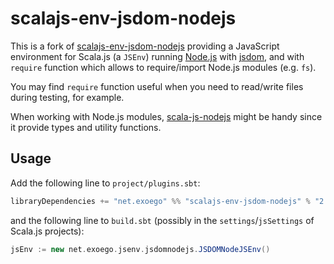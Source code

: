 # scalajs-env-jsdom-nodejs

This is a fork of [scalajs-env-jsdom-nodejs](https://github.com/scala-js/scala-js-env-jsdom-nodejs)
providing a JavaScript environment for Scala.js (a `JSEnv`) running [Node.js](https://nodejs.org/) with
[jsdom](https://github.com/jsdom/jsdom),
and with `require` function which allows to require/import Node.js modules (e.g. `fs`).

You may find `require` function useful when you need to read/write files during testing, for example.

When working with Node.js modules, [scala-js-nodejs](https://github.com/exoego/scala-js-nodejs)
might be handy since it provide types and utility functions.

## Usage

Add the following line to `project/plugins.sbt`:

```scala
libraryDependencies += "net.exoego" %% "scalajs-env-jsdom-nodejs" % "2.0.0"
```

and the following line to `build.sbt` (possibly in the `settings`/`jsSettings` of Scala.js projects):

```scala
jsEnv := new net.exoego.jsenv.jsdomnodejs.JSDOMNodeJSEnv()
```
